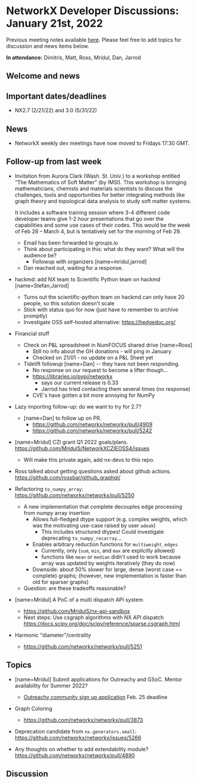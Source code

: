 # NetworkX Developer Discussions: January 21st, 2022

Previous meeting notes available [here](https://github.com/networkx/archive/tree/main/meetings). Please feel free to add topics for discussion and news items below.

**In attendance:** Dimitris, Matt, Ross, Mridul, Dan, Jarrod

## Welcome and news

## Important dates/deadlines

- NX2.7 (2/21/22) and 3.0 (5/31/22)

## News

- NetworkX weekly dev meetings have now moved to Fridays 17:30 GMT. 

## Follow-up from last week

- Invitation from Aurora Clark (Wash. St. Univ.) to a workshop entitled “The Mathematics of Soft Matter” (by IMSI). This workshop is bringing mathematicians, chemists and materials scientists to discuss the challenges, tools and opportunities for better integrating methods like graph theory and topological data analysis to study soft matter systems.

  It includes a software training session where 3-4 different code developer teams give 1-2 hour presentations that go over the capabilities and some use cases of their codes. This would be the week of Feb 28 – March 4, but is tentatively set for the morning of Feb 29.  
  - Email has been forwarded to groups.io
  - Think about participating in this: what do they want? What will the audience be?
    - Followup with organizers [name=mridul,jarrod]
  - Dan reached out, waiting for a response. 
  
- hackmd: add NX team to Scientific Python team on hackmd [name=Stefan,Jarrod]
  * Turns out the scientific-python team on hackmd can only have 20 people, so this solution doesn't scale
  * Stick with status quo for now (just have to remember to archive promptly)
  * Investigate OSS self-hosted alternative: https://hedgedoc.org/

- Financial stuff
  * Check on P&L spreadsheet in NumFOCUS shared drive [name=Ross]
    * Still no info about the GH donations - will ping in January
    * Checked on 21/01 - no update on a P&L Sheet yet
  * Tidelift followup [name=Dan] -- they have not been responding.
    * No response on our request to become a lifter though...
    * https://libraries.io/pypi/networkx
        * says our current release is 0.33
        * Jarrod has tried contacting them several times (no response)
    * CVE's have gotten a bit more annoying for NumPy

- Lazy importing follow-up: do we want to try for 2.7?
    - [name=Dan] to follow up on PR.
        - https://github.com/networkx/networkx/pull/4909
        - https://github.com/networkx/networkx/pull/5242

- [name=Mridul] CZI grant Q1 2022 goals/plans.  https://github.com/MridulS/NetworkXCZIEOSS4/issues
    - Will make this private again, add nx-devs to this repo.

- Ross talked about getting questions asked about github actions. https://github.com/rossbar/github_graphql/

- Refactoring `to_numpy_array`: https://github.com/networkx/networkx/pull/5250
  * A new implementation that complete decouples edge processing from numpy array insertion
    - Allows full-fledged dtype support (e.g. complex weights, which was the motivating use-case raised by user `adeak`)
      * This includes structured dtypes! Could investigate deprecating `to_numpy_recarray`...
    - Enables arbitrary reduction functions for `multiweight_edges`
      * Currently, only (`sum`, `min`, and `max` are explicitly allowed)
      * functions like `mean` or `median` didn't used to work because array was updated by weights iteratively (they do now)
    - Downside: about 50% slower for large, dense (worst case == complete) graphs; (however, new implementation is faster than old for sparser graphs)
  * Question: are these tradeoffs reasonable?

- [name=Mridul] A PoC of a multi dispatch API system
    - https://github.com/MridulS/nx-api-sandbox
    - Next steps: Use csgraph algorithms with NX API dispatch https://docs.scipy.org/doc/scipy/reference/sparse.csgraph.html

- Harmonic "diameter"/centrality
    - https://github.com/networkx/networkx/pull/5251

## Topics

- [name=Mridul] Submit applications for Outreachy and GSoC. Mentor availability for Summer 2022?
    - [Outreachy community sign up application](https://docs.google.com/document/d/1KnxOK_VXfQg9vfIsS-hWAg4RcV_9KqXClSc0qiaD8fY/edit?usp=sharing) Feb. 25 deadline
-  Graph Coloring
    -  https://github.com/networkx/networkx/pull/3873

- Deprecation candidate from `nx.generators.small`: https://github.com/networkx/networkx/issues/5266
- Any thoughts on whether to add extendability module? https://github.com/networkx/networkx/pull/4890

## Discussion
